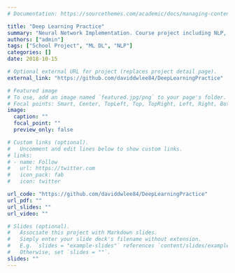 ```yaml
---
# Documentation: https://sourcethemes.com/academic/docs/managing-content/

title: "Deep Learning Practice"
summary: "Neural Network Implementation. Course project including NLP, RL, CV topics."
authors: ["admin"]
tags: ["School Project", "ML DL", "NLP"]
categories: []
date: 2018-10-15

# Optional external URL for project (replaces project detail page).
external_link: "https://github.com/daviddwlee84/DeepLearningPractice"

# Featured image
# To use, add an image named `featured.jpg/png` to your page's folder.
# Focal points: Smart, Center, TopLeft, Top, TopRight, Left, Right, BottomLeft, Bottom, BottomRight.
image:
  caption: ""
  focal_point: ""
  preview_only: false

# Custom links (optional).
#   Uncomment and edit lines below to show custom links.
# links:
# - name: Follow
#   url: https://twitter.com
#   icon_pack: fab
#   icon: twitter

url_code: "https://github.com/daviddwlee84/DeepLearningPractice"
url_pdf: ""
url_slides: ""
url_video: ""

# Slides (optional).
#   Associate this project with Markdown slides.
#   Simply enter your slide deck's filename without extension.
#   E.g. `slides = "example-slides"` references `content/slides/example-slides.md`.
#   Otherwise, set `slides = ""`.
slides: ""
---
```

